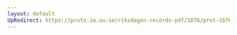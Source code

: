 ```yaml
---
layout: default
UpRedirect: https://pruto.im.uu.se/riksdagen-records-pdf/1876/prot-1876--ak--054/prot-1876--ak--054_013.pdf
---
```

